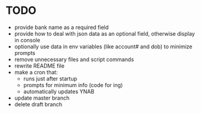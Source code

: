 # TODO

- provide bank name as a required field
- provide how to deal with json data as an optional field, otherwise display in console
- optionally use data in env variables (like account# and dob) to minimize prompts
- remove unnecessary files and script commands
- rewrite README file
- make a cron that:
    - runs just after startup
    - prompts for minimum info (code for ing)
    - automatically updates YNAB
- update master branch
- delete draft branch    


